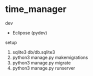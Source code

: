 # time_manager

dev
 * Eclipose (pydev)

setup
 1. sqlite3 db/db.sqlite3
 1. python3 manage.py makemigrations
 1. python3 manage.py migrate
 1. python3 manage.py runserver
